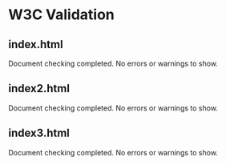 # W3C Validation

## index.html
Document checking completed. No errors or warnings to show.

## index2.html
Document checking completed. No errors or warnings to show.

## index3.html
Document checking completed. No errors or warnings to show.